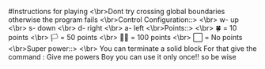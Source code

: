 #Instructions for playing
<\br>Dont try crossing global boundaries otherwise the program fails
<\br>Control Configuration::>
<\br>         w- up
<\br>         s- down
<\br>         d- right
<\br>         a- left
<\br>Points::> 
<\br>         🍀 = 10 points
<\br>         🏳️‍ = 50 points
<\br>         🏳️‍🌈 = 100 points
<\br>         ⬜ = No points
<\br>Super power::>
       <\br>  You can terminate a solid block
         For that give the command : Give me powers
         Boy you can use it only once!! so be wise
